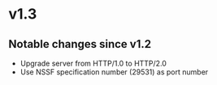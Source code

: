 # v1.3

## Notable changes since v1.2
- Upgrade server from HTTP/1.0 to HTTP/2.0
- Use NSSF specification number (29531) as port number
